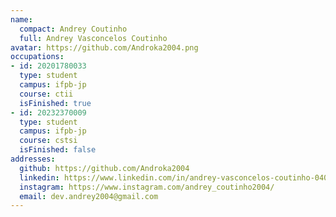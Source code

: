 ```yaml
---
name:
  compact: Andrey Coutinho
  full: Andrey Vasconcelos Coutinho
avatar: https://github.com/Androka2004.png
occupations:
- id: 20201780033
  type: student
  campus: ifpb-jp
  course: ctii
  isFinished: true
- id: 20232370009
  type: student
  campus: ifpb-jp
  course: cstsi
  isFinished: false
addresses:
  github: https://github.com/Androka2004
  linkedin: https://www.linkedin.com/in/andrey-vasconcelos-coutinho-0407192b6/
  instagram: https://www.instagram.com/andrey_coutinho2004/
  email: dev.andrey2004@gmail.com
---
```

